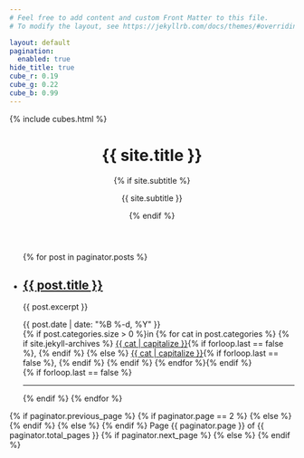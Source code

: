 ```yaml
---
# Feel free to add content and custom Front Matter to this file.
# To modify the layout, see https://jekyllrb.com/docs/themes/#overriding-theme-defaults

layout: default
pagination:
  enabled: true
hide_title: true
cube_r: 0.19
cube_g: 0.22
cube_b: 0.99
---
```

<div class="home">

<div class="cubes-header-container">
  {% include cubes.html %}

  <header class="site-header">
    <h1 class="title">{{ site.title }}</h1>
    {% if site.subtitle %}<p class="subtitle">{{ site.subtitle }}</p>{% endif %}
  </header>
</div>

<div class="wrapper">
<ul class="post-list">
  {% for post in paginator.posts %}
    <li>
      <h2>
        <a class="post-link" href="{{ post.url | prepend: site.baseurl }}">{{ post.title }}</a>
      </h2>
      <section class="post-excerpt" itemprop="description">
        <p>{{ post.excerpt }}</p>
      </section>
      <section class="post-meta">
        <div class="post-date">{{ post.date | date: "%B %-d, %Y" }}</div>
        <div class="post-categories">
        {% if post.categories.size > 0 %}in {% for cat in post.categories %}
          {% if site.jekyll-archives %}
          <a href="{{ site.baseurl }}/category/{{ cat }}">{{ cat | capitalize }}</a>{% if forloop.last == false %}, {% endif %}
          {% else %}
          <a href="{{ site.baseurl }}/posts/#{{ cat }}">{{ cat | capitalize }}</a>{% if forloop.last == false %}, {% endif %}
          {% endif %}
        {% endfor %}{% endif %}
        </div>
      </section>
    </li>
    {% if forloop.last == false %}
    <hr>
    {% endif %}
  {% endfor %}
</ul>

<nav class="pagination" role="navigation">
    <p>
    {% if paginator.previous_page %}
            {% if paginator.page == 2 %}
            <a class="newer-posts" href="{{ site.baseurl }}{{ paginator.previous_page_path }}">
        <span class="fa-stack fa-lg">
          <i class="fa fa-square fa-stack-2x"></i>
          <i class="fa fa-angle-double-left fa-stack-1x fa-inverse"></i>
        </span>
      </a>
            {% else %}
            <a class="newer-posts" href="{{ site.baseurl }}{{ paginator.next_page_path }}">
                <span class="fa-stack fa-lg">
                    <i class="fa fa-square fa-stack-2x"></i>
                    <i class="fa fa-angle-double-left fa-stack-1x fa-inverse"></i>
                </span>
            </a>
            {% endif %}
        {% else %}
        <span class="fa-stack fa-lg">
      <i class="fa fa-square fa-stack-2x"></i>
      <i class="fa fa-angle-double-left fa-stack-1x fa-inverse"></i>
    </span>
        {% endif %}
        <span class="page-number">Page {{ paginator.page }} of {{ paginator.total_pages }}</span>
        {% if paginator.next_page %}
        <a class="newer-posts" href="{{ site.baseurl }}{{ paginator.next_page_path }}">
      <span class="fa-stack fa-lg">
        <i class="fa fa-square fa-stack-2x"></i>
        <i class="fa fa-angle-double-right fa-stack-1x fa-inverse"></i>
      </span>
    </a>
        {% else %}
        <span class="fa-stack fa-lg">
      <i class="fa fa-square fa-stack-2x"></i>
      <i class="fa fa-angle-double-right fa-stack-1x fa-inverse"></i>
    </span>
        {% endif %}
    </p>
</nav>

</div>
</div>
